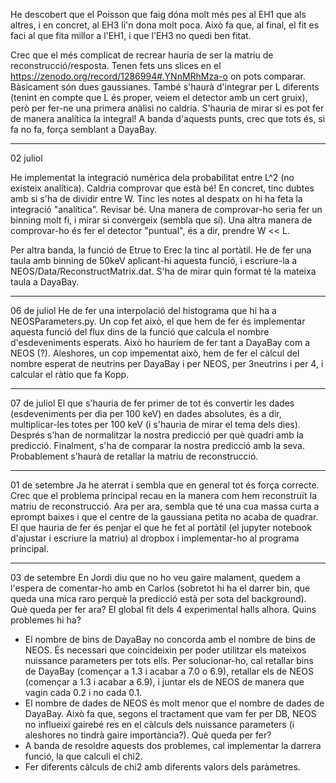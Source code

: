 He descobert que el Poisson que faig dóna molt més pes al EH1 que als altres, i en concret, al EH3 li'n dona molt poca. Això fa que, al final, el fit es faci al que fita millor a l'EH1, i que l'EH3 no quedi ben fitat.

Crec que el més complicat de recrear hauria de ser la matriu de reconstrucció/resposta. Tenen fets uns slices en el https://zenodo.org/record/1286994#.YNnMRhMza-o on pots comparar. Bàsicament són dues gaussianes.
També s'haurà d'integrar per L diferents (tenint en compte que L és proper, veiem el detector amb un cert gruix), però per fer-ne una primera anàlisi no caldria. S'hauria de mirar si es pot fer de manera analítica la integral!
A banda d'aquests punts, crec que tots és, si fa no fa, força semblant a DayaBay.

---

02 juliol

He implementat la integració numèrica dela probabilitat entre L^2 (no existeix analítica).
Caldria comprovar que està bé! En concret, tinc dubtes amb si s'ha de dividir entre W.
Tinc les notes al despatx on hi ha feta la integració "analítica". Revisar bé.
Una manera de comprovar-ho seria fer un binning molt fi, i mirar si convergeix (sembla que sí).
Una altra manera de comprovar-ho és fer el detector "puntual", és a dir, prendre W << L.

Per altra banda, la funció de Etrue to Erec la tinc al portàtil.
He de fer una taula amb binning de 50keV aplicant-hi aquesta funció, i escriure-la a NEOS/Data/ReconstructMatrix.dat. S'ha de mirar quin format té la mateixa taula a DayaBay.

---

06 de juliol
He de fer una interpolació del histograma que hi ha a NEOSParameters.py.
Un cop fet això, el que hem de fer és implementar aquesta funció del flux dins de la funció que calcula el nombre d'esdeveniments esperats.
Això ho hauríem de fer tant a DayaBay com a NEOS (?). Aleshores, un cop impementat això, hem de fer el càlcul del nombre esperat de neutrins per DayaBay i per NEOS, per 3neutrins i per 4, i calcular el ràtio que fa Kopp.

---

07 de juliol
El que s'hauria de fer primer de tot és convertir les dades (esdeveniments per dia per 100 keV) en dades absolutes,
és a dir, multiplicar-les totes per 100 keV (i s'hauria de mirar el tema dels dies).
Després s'han de normalitzar la nostra predicció per què quadri amb la predicció.
Finalment, s'ha de comparar la nostra predicció amb la seva. Probablement s'haurà de retallar la matriu de reconstrucció.

---

01 de setembre
Ja he aterrat i sembla que en general tot és força correcte. Crec que el problema principal recau en la manera com hem reconstruït la matriu de reconstrucció. Ara per ara, sembla que té una cua massa curta a eprompt baixes i que el centre de la gaussiana petita no acaba de quadrar.
El que hauria de fer és penjar el que he fet al portàtil (el jupyter notebook d'ajustar i escriure la matriu) al dropbox i implementar-ho al programa principal.

---

03 de setembre
En Jordi diu que no ho veu gaire malament, quedem a l'espera de comentar-ho amb en Carlos (sobretot hi ha el darrer bin, que queda una mica raro perquè la predicció està per sota del background).
Què queda per fer ara? El global fit dels 4 experimental halls alhora.
Quins problemes hi ha?
  - El nombre de bins de DayaBay no concorda amb el nombre de bins de NEOS. És necessari que coincideixin per poder utilitzar els mateixos nuissance parameters per tots ells. Per solucionar-ho, cal retallar bins de DayaBay (començar a 1.3 i acabar a 7.0 o 6.9), retallar els de NEOS (començar a 1.3 i acabar a 6.9), i juntar els de NEOS de manera que vagin cada 0.2 i no cada 0.1.
  - El nombre de dades de NEOS és molt menor que el nombre de dades de DayaBay. Això fa que, segons el tractament que vam fer per DB, NEOS no influeixi gairebé res en el càlculs dels nuissance parameters (i aleshores no tindrà gaire importància?).
Què queda per fer?
  - A banda de resoldre aquests dos problemes, cal implementar la darrera funció, la que calculi el chi2.
  - Fer diferents càlculs de chi2 amb diferents valors dels paràmetres.
